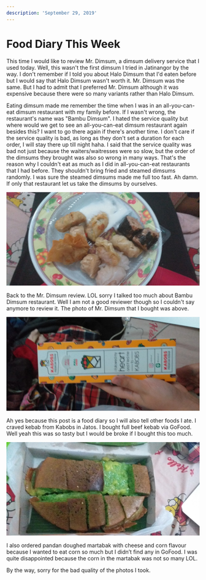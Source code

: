 ```yaml
---
description: 'September 29, 2019'
---
```


# Food Diary This Week

This time I would like to review Mr. Dimsum, a dimsum delivery service that I used today. Well, this wasn't the first dimsum I tried in Jatinangor by the way. I don't remember if I told you about Halo Dimsum that I'd eaten before but I would say that Halo Dimsum wasn't worth it. Mr. Dimsum was the same. But I had to admit that I preferred Mr. Dimsum although it was expensive because there were so many variants rather than Halo Dimsum.

Eating dimsum made me remember the time when I was in an all-you-can-eat dimsum restaurant with my family before. If I wasn't wrong, the restaurant's name was "Bambu Dimsum". I hated the service quality but where would we get to see an all-you-can-eat dimsum restaurant again besides this? I want to go there again if there's another time. I don't care if the service quality is bad, as long as they don't set a duration for each order, I will stay there up till night haha. I said that the service quality was bad not just because the waiters/waitresses were so slow, but the order of the dimsums they brought was also so wrong in many ways. That's the reason why I couldn't eat as much as I did in all-you-can-eat restaurants that I had before. They shouldn't bring fried and steamed dimsums randomly. I was sure the steamed dimsums made me full too fast. Ah damn. If only that restaurant let us take the dimsums by ourselves.

![](../../.gitbook/assets/unpad-blog_200204_0074.jpg)

Back to the Mr. Dimsum review. LOL sorry I talked too much about Bambu Dimsum restaurant. Well I am not a good reviewer though so I couldn't say anymore to review it. The photo of Mr. Dimsum that I bought was above.

![](../../.gitbook/assets/unpad-blog_200204_0073.jpg)

Ah yes because this post is a food diary so I will also tell other foods I ate. I craved kebab from Kabobs in Jatos. I bought full beef kebab via GoFood. Well yeah this was so tasty but I would be broke if I bought this too much.

![](../../.gitbook/assets/unpad-blog_200204_0072.jpg)

I also ordered pandan doughed martabak with cheese and corn flavour because I wanted to eat corn so much but I didn’t find any in GoFood. I was quite disappointed because the corn in the martabak was not so many LOL.

By the way, sorry for the bad quality of the photos I took.

